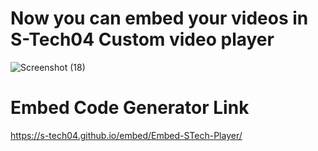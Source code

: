 # Now you can embed your videos in S-Tech04 Custom video player
![Screenshot (18)](https://user-images.githubusercontent.com/76581725/163381453-a760062b-44fa-4d4b-9e73-a150f150d80c.png)

# Embed Code Generator Link
https://s-tech04.github.io/embed/Embed-STech-Player/

